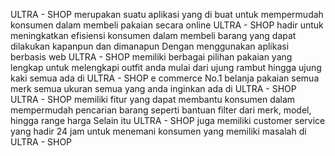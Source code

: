 ULTRA - SHOP merupakan suatu aplikasi yang di buat untuk mempermudah konsumen dalam membeli pakaian secara online
ULTRA - SHOP hadir untuk meningkatkan efisiensi konsumen dalam membeli barang yang dapat dilakukan kapanpun dan dimanapun
Dengan menggunakan aplikasi berbasis web ULTRA - SHOP memiliki berbagai pilihan pakaian yang lengkap untuk melengkapi outfit anda mulai dari ujung rambut hingga ujung kaki semua ada di ULTRA - SHOP e commerce No.1 belanja pakaian semua merk semua ukuran semua yang anda inginkan ada di ULTRA - SHOP
ULTRA - SHOP memiliki fitur  yang dapat membantu konsumen dalam mempermudah pencarian barang seperti bantuan filter dari merk, model, hingga range harga
Selain itu ULTRA - SHOP juga memiliki customer service yang hadir 24 jam untuk menemani konsumen yang memiliki masalah di ULTRA - SHOP
